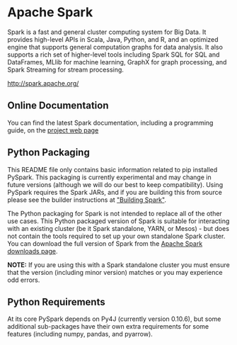 # Apache Spark

Spark is a fast and general cluster computing system for Big Data. It provides
high-level APIs in Scala, Java, Python, and R, and an optimized engine that
supports general computation graphs for data analysis. It also supports a
rich set of higher-level tools including Spark SQL for SQL and DataFrames,
MLlib for machine learning, GraphX for graph processing,
and Spark Streaming for stream processing.

<http://spark.apache.org/>

## Online Documentation

You can find the latest Spark documentation, including a programming
guide, on the [project web page](http://spark.apache.org/documentation.html)


## Python Packaging

This README file only contains basic information related to pip installed PySpark.
This packaging is currently experimental and may change in future versions (although we will do our best to keep compatibility).
Using PySpark requires the Spark JARs, and if you are building this from source please see the builder instructions at
["Building Spark"](http://spark.apache.org/docs/latest/building-spark.html).

The Python packaging for Spark is not intended to replace all of the other use cases. This Python packaged version of Spark is suitable for interacting with an existing cluster (be it Spark standalone, YARN, or Mesos) - but does not contain the tools required to set up your own standalone Spark cluster. You can download the full version of Spark from the [Apache Spark downloads page](http://spark.apache.org/downloads.html).


**NOTE:** If you are using this with a Spark standalone cluster you must ensure that the version (including minor version) matches or you may experience odd errors.

## Python Requirements

At its core PySpark depends on Py4J (currently version 0.10.6), but some additional sub-packages have their own extra requirements for some features (including numpy, pandas, and pyarrow).
